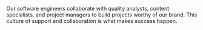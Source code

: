 Our software engineers collaborate with quality analysts, content specialists, and project managers to build projects worthy of our brand. This culture of support and collaboration is what makes success happen.  